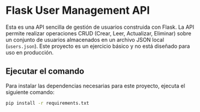 # Flask User Management API

Esta es una API sencilla de gestión de usuarios construida con Flask. La API permite realizar operaciones CRUD (Crear, Leer, Actualizar, Eliminar) sobre un conjunto de usuarios almacenados en un archivo JSON local (`users.json`). Este proyecto es un ejercicio básico y no está diseñado para uso en producción.

## Ejecutar el comando

Para instalar las dependencias necesarias para este proyecto, ejecuta el siguiente comando:

```bash
pip install -r requirements.txt
